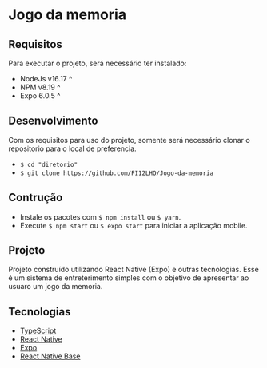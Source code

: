 # Jogo da memoria
## Requisitos
Para executar o projeto, será necessário ter instalado:
- NodeJs v16.17 ^
- NPM v8.19 ^
- Expo 6.0.5 ^


## Desenvolvimento
Com os requisitos para uso do projeto, somente será necessário clonar o repositorio para o local de preferencia. 
- `$ cd "diretorio"`
- `$ git clone https://github.com/FI12LHO/Jogo-da-memoria`


## Contrução
  - Instale os pacotes com `$ npm install` ou `$ yarn`.
  - Execute `$ npm start` ou `$ expo start` para iniciar a aplicação mobile.


## Projeto
Projeto construído utilizando React Native (Expo) e outras tecnologias. Esse é um sistema de entreterimento simples com o objetivo de apresentar ao usuaro um jogo da memoria.


## Tecnologias
- [TypeScript](https://www.typescriptlang.org/)
- [React Native](https://reactnative.dev/)
- [Expo](https://expo.dev/)
- [React Native Base](https://nativebase.io/)